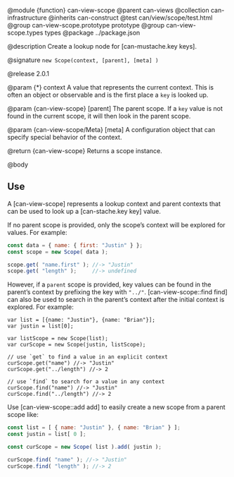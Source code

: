 @module {function} can-view-scope
@parent can-views
@collection can-infrastructure
@inherits can-construct
@test can/view/scope/test.html
@group can-view-scope.prototype prototype
@group can-view-scope.types types
@package ../package.json

@description Create a lookup node for [can-mustache.key keys].

@signature `new Scope(context, [parent], [meta] )`

@release 2.0.1


@param {*} context A value that represents the
current context. This is often an object or observable and is the first
place a `key` is looked up.

@param {can-view-scope} [parent] The parent scope. If a `key` value
is not found in the current scope, it will then look in the parent
scope.

@param {can-view-scope/Meta} [meta] A configuration object that
can specify special behavior of the context.

@return {can-view-scope} Returns a scope instance.

@body

## Use

A [can-view-scope] represents a lookup context and parent contexts
that can be used to look up a [can-stache.key key] value.

If no parent scope is provided, only the scope’s context will be
explored for values.  For example:

```js
const data = { name: { first: "Justin" } };
const scope = new Scope( data );

scope.get( "name.first" ); //-> "Justin"
scope.get( "length" );     //-> undefined
```

However, if a `parent` scope is provided, key values can be
found in the parent’s context by prefixing the key with `"../"`.
[can-view-scope::find find] can also be used to search in the parent’s context
after the initial context is explored. For example:

```
var list = [{name: "Justin"}, {name: "Brian"}];
var justin = list[0];

var listScope = new Scope(list);
var curScope = new Scope(justin, listScope);

// use `get` to find a value in an explicit context
curScope.get("name") //-> "Justin"
curScope.get("../length") //-> 2

// use `find` to search for a value in any context
curScope.find("name") //-> "Justin"
curScope.find("../length") //-> 2
```

Use [can-view-scope::add add] to easily create a new scope from a parent scope like:

```js
const list = [ { name: "Justin" }, { name: "Brian" } ];
const justin = list[ 0 ];

const curScope = new Scope( list ).add( justin );

curScope.find( "name" ); //-> "Justin"
curScope.find( "length" ); //-> 2
```
